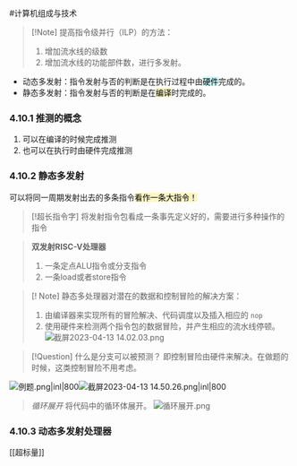 #计算机组成与技术 

> [!Note] 提高指令级并行（ILP）的方法：
> 1. 增加流水线的级数
> 2. 增加流水线的功能部件数，进行多发射。

* 动态多发射：指令发射与否的判断是在执行过程中由<mark style="background: #ABF7F7A6;">硬件</mark>完成的。
* 静态多发射：指令发射与否的判断是在<mark style="background: #FFF3A3A6;">编译</mark>时完成的。

### 4.10.1 推测的概念
1. 可以在编译的时候完成推测
2. 也可以在执行时由硬件完成推测

### 4.10.2 静态多发射
可以将同一周期发射出去的多条指令<mark style="background: #FFF3A3A6;">看作一条大指令！</mark>
> [!超长指令字] 
> 将发射指令包看成一条事先定义好的，需要进行多种操作的指令

> **双发射RISC-V处理器**
> 1. 一条定点ALU指令或分支指令
> 2. 一条load或者store指令

>[! Note] 静态多处理器对潜在的数据和控制冒险的解决方案：
>1. 由编译器来实现所有的冒险解决、代码调度以及插入相应的 `nop`
>2. 使用硬件来检测两个指令包的数据冒险，并产生相应的流水线停顿。
![截屏2023-04-13 14.02.03.png](https://obsidian-1317758465.cos.ap-shanghai.myqcloud.com/images/%E6%88%AA%E5%B1%8F2023-04-13%2014.02.03.png)

>[!Question] 什么是分支可以被预测？
>即控制冒险由硬件来解决。在做题的时候，这类控制冒险不用考虑。

![例题.png|inl|800](https://obsidian-1317758465.cos.ap-shanghai.myqcloud.com/images/%E6%88%AA%E5%B1%8F2023-04-13%2014.38.15.png)![截屏2023-04-13 14.50.26.png|inl|800](https://obsidian-1317758465.cos.ap-shanghai.myqcloud.com/images/%E6%88%AA%E5%B1%8F2023-04-13%2014.50.26.png)

> *循环展开*
> 将代码中的循环体展开。
> ![循环展开.png](https://obsidian-1317758465.cos.ap-shanghai.myqcloud.com/images/%E5%BE%AA%E7%8E%AF%E5%B1%95%E5%BC%80.png)


### 4.10.3 动态多发射处理器
[[超标量]]
